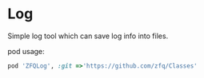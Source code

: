 # Log
Simple log tool which can save log info into files.

pod usage:
```ruby
pod 'ZFQLog', :git =>'https://github.com/zfq/Classes'
```
